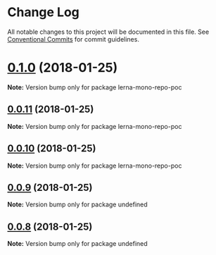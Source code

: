 # Change Log

All notable changes to this project will be documented in this file.
See [Conventional Commits](https://conventionalcommits.org) for commit guidelines.

<a name="0.1.0"></a>
# [0.1.0](https://github.com/AnaRosaJaime/Lerna/compare/v0.0.11...v0.1.0) (2018-01-25)




**Note:** Version bump only for package lerna-mono-repo-poc

<a name="0.0.11"></a>
## [0.0.11](https://github.com/AnaRosaJaime/Lerna/compare/v0.0.10...v0.0.11) (2018-01-25)




**Note:** Version bump only for package lerna-mono-repo-poc

<a name="0.0.10"></a>
## [0.0.10](https://github.com/AnaRosaJaime/Lerna/compare/v0.0.9...v0.0.10) (2018-01-25)




**Note:** Version bump only for package lerna-mono-repo-poc

<a name="0.0.9"></a>
## [0.0.9](https://github.com/AnaRosaJaime/Lerna/compare/v0.0.8...v0.0.9) (2018-01-25)




**Note:** Version bump only for package undefined

<a name="0.0.8"></a>
## [0.0.8](https://github.com/AnaRosaJaime/Lerna/compare/v0.0.7...v0.0.8) (2018-01-25)




**Note:** Version bump only for package undefined
